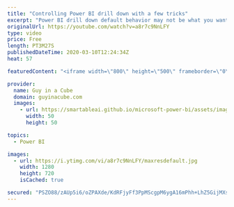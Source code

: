 ```yaml
---
title: "Controlling Power BI drill down with a few tricks"
excerpt: "Power BI drill down default behavior may not be what you want. Patrick shows you a few tricks to control the way it behaves.  📢 Become a member: https://guyinacu.be/membership   *******************  Want to take your Power BI skills to the next level? We have training courses available to help you with"
originalUrl: https://youtube.com/watch?v=a8r7c9NnLFY
type: video
price: Free
length: PT3M27S
publishedDateTime: 2020-03-10T12:24:34Z
heat: 57

featuredContent: "<iframe width=\"800\" height=\"500\" frameborder=\"0\" src=\"https://www.youtube.com/embed/a8r7c9NnLFY\" allow=\"accelerometer; autoplay; encrypted-media; gyroscope; picture-in-picture\" allowfullscreen></iframe>"

provider:
  name: Guy in a Cube
  domain: guyinacube.com
  images:
    - url: https://smartableai.github.io/microsoft-power-bi/assets/images/organizations/guyinacube.com-50x50.jpg
      width: 50
      height: 50

topics:
  - Power BI

images:
  - url: https://i.ytimg.com/vi/a8r7c9NnLFY/maxresdefault.jpg
    width: 1280
    height: 720
    isCached: true

secured: "PSZO88/zAUp5i6/oZPAXde/KdRFjyFf3PpMScgpM6ygA16mPhh+LhZ5GijMXsNflwmjCUIaN4WA5+2bn/Up2MKKkMQ1raQNm7mAM0pqxuEa6gX8X4JbXqPljnxkhG6sYQU2XAvLJW0WLeax7QVLKeEEqLprybaSb5wQCAhsl9BM/GtHbZeP1LIA77jy6+w0mrUGhafNxQG0IuiWRXdV9l2gW7dpGOw07aRdeSMz9cRTs5vYwk+U0dwru6Ar8Q6v/F/qRKilSKiRToTS4yc0EcEXV0CQzFir16WX3b4IV72bJ2OyxreWrbh2RhklI0tTuji/6akqk5VDSOAZHWpPNj6AYznpMnJzhAc66G6X/4Q+EtBj6kunSR8IcEfPKFbEG7fSH9npkCnXraqmcADjuwuS0t1gQBte9RqciLm2b6Oo=;Uez4zcnAzvvo8PbIW74PJA=="
---
```


